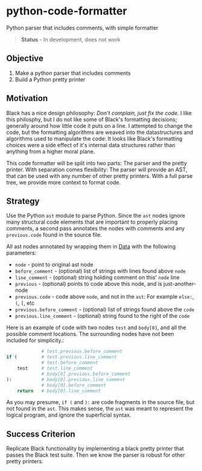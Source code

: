 # python-code-formatter

Python parser that includes comments, with simple formatter

> **Status** - In development, does not work 

## Objective

1. Make a python parser that includes comments
2. Build a Python pretty printer


## Motivation

Black has a nice design philosophy: *Don't complain, just fix the code.*  I like this philosphy, but I do not like some of Black's formatting decisions; generally around how little code it puts on a line.  I attempted to change the code, but the formatting algorithms are weaved into the datastructures and algorithms used to manipulate the code: It looks like Black's formatting choices were a side effect of it's internal data structures rather than anything from a higher moral plane.

This code formatter will be split into two parts: The parser and the pretty printer. With separation comes flexibility: The parser will provide an AST, that can be used with any number of other pretty printers. With a full parse tree, we provide more context to format code. 

## Strategy

Use the Python `ast` module to parse Python. Since the `ast` nodes ignore many structural code elements that are important to properly placing comments, a second pass annotates the nodes with comments and any `previous.code` found in the source file. 

All ast nodes annotated by wrapping them in [Data](https://github.com/klahnakoski/mo-dots/blob/dev/README.md#overview) with the following parameters:

* `node` - point to original ast node
* `before_comment` - (optional) list of strings with lines found above `node`
* `line_comment` - (optional) string holding comment on this' `node` line
* `previous` - (optional) points to code above this node, and is just-another-node
* `previous.code` - code above `node`, and not in the `ast`: For example `else:`, `(`, `[`, etc
* `previous.before_comment` - (optional) list of strings found above the `code`
* `previous.line_comment` - (optional) string found to the right of the `code`

Here is an example of code with two nodes `test` and `body[0]`, and all the possible comment locations. The surrounding nodes have not been included for simplicity.:

```python
             # test.previous.before_comment 
if (         # test.previous.line_comment
             # test.before_comment  
    test     # test.line_comment
             # body[0].previous.before_comment
):           # body[0].previous.line_comment
             # body[0].before_comment 
    return   # body[0].line_comment
```

As you may presume, `if (` and `):` are code fragments in the source file, but not found in the `ast`.  This makes sense, the `ast` was meant to represent the logical program, and ignore the superficial syntax.

## Success Criterion

Replicate Black functionality by implementing a black pretty printer that passes the Black test suite.  Then we know the parser is robust for other pretty printers. 


